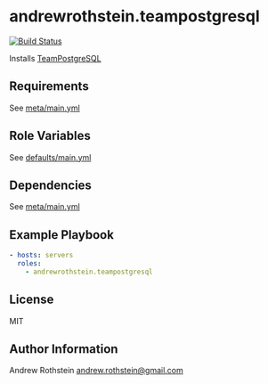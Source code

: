 andrewrothstein.teampostgresql
=========
[![Build Status](https://travis-ci.org/andrewrothstein/ansible-teampostgresql.svg?branch=master)](https://travis-ci.org/andrewrothstein/ansible-teampostgresql)

Installs [TeamPostgreSQL](http://www.teampostgresql.com/)

Requirements
------------

See [meta/main.yml](meta/main.yml)

Role Variables
--------------

See [defaults/main.yml](defaults/main.yml)

Dependencies
------------

See [meta/main.yml](meta/main.yml)

Example Playbook
----------------

```yml
- hosts: servers
  roles:
    - andrewrothstein.teampostgresql
```

License
-------

MIT

Author Information
------------------

Andrew Rothstein <andrew.rothstein@gmail.com>
